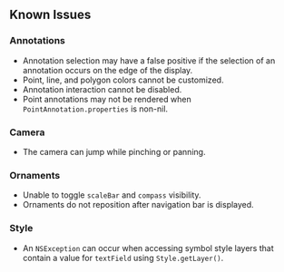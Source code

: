 ## Known Issues

### Annotations
* Annotation selection may have a false positive if the selection of an annotation occurs on the edge of the display.
* Point, line, and polygon colors cannot be customized.
* Annotation interaction cannot be disabled.
* Point annotations may not be rendered when `PointAnnotation.properties` is non-nil.

### Camera
* The camera can jump while pinching or panning.

### Ornaments
* Unable to toggle `scaleBar` and `compass` visibility.
* Ornaments do not reposition after navigation bar is displayed.

### Style
* An `NSException` can occur when accessing symbol style layers that contain a value for `textField` using `Style.getLayer()`.